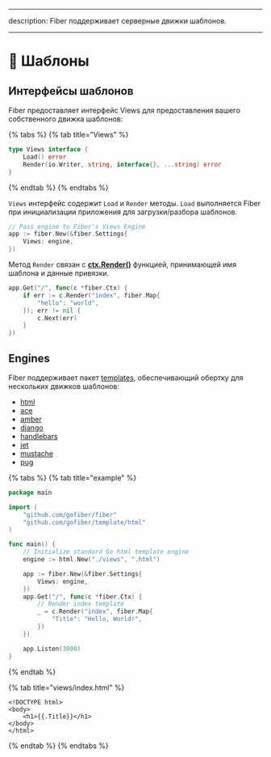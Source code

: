 - - -
description: Fiber поддерживает серверные движки шаблонов.
- - -

# 📝 Шаблоны

## Интерфейсы шаблонов

Fiber предоставляет интерфейс Views для предоставления вашего собственного движка шаблонов:

{% tabs %}
{% tab title="Views" %}
```go
type Views interface {
    Load() error
    Render(io.Writer, string, interface{}, ...string) error
}
```
{% endtab %}
{% endtabs %}

`Views` интерфейс содержит `Load` и `Render` методы. `Load` выполняется Fiber при инициализации приложения для загрузки/разбора шаблонов.

```go
// Pass engine to Fiber's Views Engine
app := fiber.New(&fiber.Settings{
    Views: engine,
})
```

Метод `Render` связан с [**ctx.Render\(\)**](ctx.md#render) функцией, принимающей имя шаблона и данные привязки.

```go
app.Get("/", func(c *fiber.Ctx) {
    if err := c.Render("index", fiber.Map{
        "hello": "world",
    }); err != nil {
        c.Next(err)
    }
})
```

## Engines

Fiber поддерживает пакет  [templates](https://github.com/gofiber/template), обеспечивающий обертку для нескольких движков шаблонов:

* [html](https://github.com/gofiber/template/tree/master/html)
* [ace](https://github.com/gofiber/template/tree/master/ace)
* [amber](https://github.com/gofiber/template/tree/master/amber)
* [django](https://github.com/gofiber/template/tree/master/django)
* [handlebars](https://github.com/gofiber/template/tree/master/handlebars)
* [jet](https://github.com/gofiber/template/tree/master/jet)
* [mustache](https://github.com/gofiber/template/tree/master/mustache)
* [pug](https://github.com/gofiber/template/tree/master/pug)

{% tabs %}
{% tab title="example" %}
```go
package main

import (
    "github.com/gofiber/fiber"
    "github.com/gofiber/template/html"
)

func main() {
    // Initialize standard Go html template engine
    engine := html.New("./views", ".html")

    app := fiber.New(&fiber.Settings{
        Views: engine,
    })
    app.Get("/", func(c *fiber.Ctx) {
        // Render index template
        _ = c.Render("index", fiber.Map{
            "Title": "Hello, World!",
        })
    })

    app.Listen(3000)
}
```
{% endtab %}

{% tab title="views/index.html" %}
```markup
<!DOCTYPE html>
<body>
    <h1>{{.Title}}</h1>
</body>
</html>
```
{% endtab %}
{% endtabs %}

